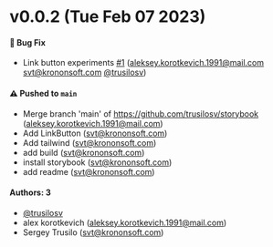 # v0.0.2 (Tue Feb 07 2023)

#### 🐛 Bug Fix

- Link button experiments [#1](https://github.com/trusilosv/storybook/pull/1) (aleksey.korotkevich.1991@mail.com svt@krononsoft.com [@trusilosv](https://github.com/trusilosv))

#### ⚠️ Pushed to `main`

- Merge branch 'main' of https://github.com/trusilosv/storybook (aleksey.korotkevich.1991@mail.com)
- Add LinkButton (svt@krononsoft.com)
- Add tailwind (svt@krononsoft.com)
- add build (svt@krononsoft.com)
- install storybook (svt@krononsoft.com)
- add readme (svt@krononsoft.com)

#### Authors: 3

- [@trusilosv](https://github.com/trusilosv)
- alex korotkevich (aleksey.korotkevich.1991@mail.com)
- Sergey Trusilo (svt@krononsoft.com)
